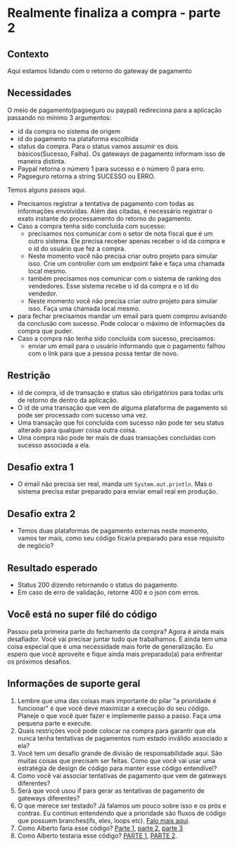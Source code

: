 # Realmente finaliza a compra - parte 2

## Contexto

Aqui estamos lidando com o retorno do gateway de pagamento

## Necessidades

O meio de pagamento(pagseguro ou paypal) redireciona para a aplicação passando no mínimo 3 argumentos:

*   id da compra no sistema de origem
*   id do pagamento na plataforma escolhida
*   status da compra. Para o status vamos assumir os dois básicos(Sucesso, Falha). Os gateways de pagamento informam isso de maneira distinta.
*   Paypal retorna o número 1 para sucesso e o número 0 para erro.
*   Pagseguro retorna a string SUCESSO ou ERRO.

Temos alguns passos aqui.

*   Precisamos registrar a tentativa de pagamento com todas as informações envolvidas. Além das citadas, é necessário registrar o exato instante do processamento do retorno do pagamento.
*   Caso a compra tenha sido concluída com sucesso:
    *   precisamos nos comunicar com o setor de nota fiscal que é um outro sistema. Ele precisa receber apenas receber o id da compra e o id do usuário que fez a compra.
    *   Neste momento você não precisa criar outro projeto para simular isso. Crie um controller com um endpoint fake e faça uma chamada local mesmo.
    *   também precisamos nos comunicar com o sistema de ranking dos vendedores. Esse sistema recebe o id da compra e o id do vendedor.
    *   Neste momento você não precisa criar outro projeto para simular isso. Faça uma chamada local mesmo.
*   para fechar precisamos mandar um email para quem comprou avisando da conclusão com sucesso. Pode colocar o máximo de informações da compra que puder.
*   Caso a compra não tenha sido concluída com sucesso, precisamos:
    *   enviar um email para o usuário informando que o pagamento falhou com o link para que a pessoa possa tentar de novo.

## Restrição

*   id de compra, id de transação e status são obrigatórios para todas urls de retorno de dentro da aplicação.
*   O id de uma transação que vem de alguma plataforma de pagamento só pode ser processado com sucesso uma vez.
*   Uma transação que foi concluída com sucesso não pode ter seu status alterado para qualquer coisa outra coisa.
*   Uma compra não pode ter mais de duas transações concluídas com sucesso associada a ela.

## Desafio extra 1

*   O email não precisa ser real, manda um ```System.out.println```. Mas o sistema precisa estar preparado para enviar email real em produção.

## Desafio extra 2

*   Temos duas plataformas de pagamento externas neste momento, vamos ter mais, como seu código ficaria preparado para esse requisito de negócio?


## Resultado esperado

*   Status 200 dizendo retornando o status do pagamento.
*   Em caso de erro de validação, retorne 400 e o json com erros.

## Você está no super filé do código

Passou pela primeira parte do fechamento da compra? Agora é ainda mais desafiador. Você vai precisar juntar tudo que trabalhamos. E ainda tem uma coisa especial que é uma necessidade mais forte de generalização. Eu espero que você aproveite e fique ainda mais preparado(a) para enfrentar os próximos desafios. 

## Informações de suporte geral

1.  Lembre que uma das coisas mais importante do pilar "a prioridade é funcionar" é que você deve maximizar a execução do seu código. Planeje o que você quer fazer e implemente passo a passo. Faça uma pequena parte e execute. 
2.  Quais restrições você pode colocar na compra para garantir que ela nunca tenha tentativas de pagamentos num estado inválido associado a ela? 
3.  Você tem um desafio grande de divisão de responsabilidade aqui. São muitas coisas que precisam ser feitas. Como que você vai usar uma estratégia de design de código para manter esse código entendível?
4.  Como você vai associar tentativas de pagamento que vem de gateways diferentes?
5.  Será que você usou if para gerar as tentativas de pagamento de gateways diferentes?
6.  O que merece ser testado? Já falamos um pouco sobre isso e os prós e contras. Eu continuo entendendo que a prioridade são fluxos de código que possuem branches(ifs, eles, loops etc). [Falo mais aqui](https://drive.google.com/file/d/1SAvODkuAVuvM5Bm4cNp2W0Aes59GI-Eq/view?usp=sharing). 
9.  Como Alberto faria esse código? [Parte 1](https://drive.google.com/file/d/1XZ69LRI_Bxog3SAK00k38V22nHUm3m4J/view?usp=sharing), [parte 2](https://drive.google.com/file/d/1eApB5JyNp9Xg_Awwqk8gaYploePmlQ7V/view?usp=sharing), [parte 3](https://drive.google.com/file/d/160xJTOi6_jTb_UjgQZmnhIhF_jV5JAjo/view?usp=sharing)
10. Como Alberto testaria esse código? [PARTE 1](https://drive.google.com/file/d/18M1WW5OkEpcThtK-1753SpOelNed5n-2/view?usp=sharing), [PARTE 2](https://drive.google.com/file/d/1Jo2DkyD2DytOGF1J4ImeFDdcB_Jmwl_e/view?usp=sharing). 